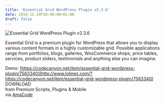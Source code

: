 ```yaml
---
title: 'Essential Grid WordPress Plugin v2.3.6'
date: 2019-12-29T10:49:00+01:00
draft: false
---
```


![Essential Grid WordPress Plugin v2.3.6](http://www.codelist.cc/uploads/posts/2018-11/1542433815_essential-grid-wordpress-plugin.jpg "Essential Grid WordPress Plugin v2.3.6")  
  
Essential Grid is a premium plugin for WordPress that allows you to display various content formats in a highly customizable grid. Possible applications range from portfolios, blogs, galleries, WooCommerce shops, price tables, services, product sliders, testimonials and anything else you can imagine.  
  
Demo: [https://codecanyon.net/item/essential-grid-wordpress-plugin/7563340](http://www.lolinez.com/?https://codecanyon.net/item/essential-grid-wordpress-plugin/7563340)  
DOWNLOAD  
from Premium Scripts, Plugins & Mobile  
via [AmaCode](https://amazcode.ooo)